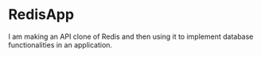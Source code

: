 # RedisApp
 I am making an API clone of Redis and then using it to implement database functionalities in an application.
